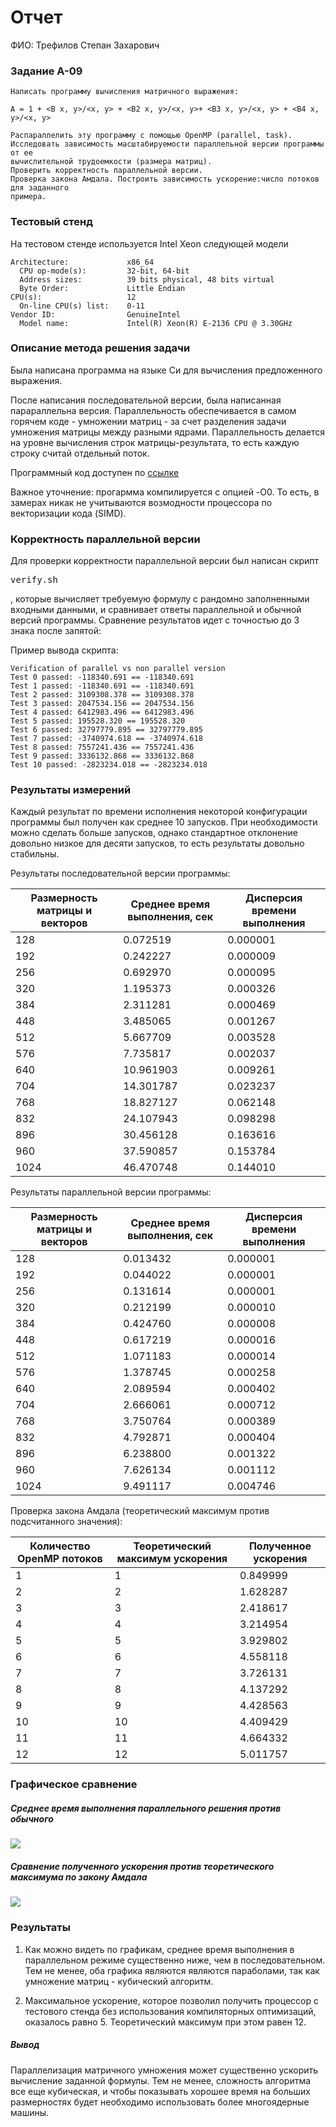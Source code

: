 # Отчет

ФИО: Трефилов Степан Захарович

### Задание A-09

```
Написать программу вычисления матричного выражения:

A = 1 + <B x, y>/<x, y> + <B2 x, y>/<x, y>+ <B3 x, y>/<x, y> + <B4 x, y>/<x, y>

Распараллелить эту программу с помощью OpenMP (parallel, task).
Исследовать зависимость масштабируемости параллельной версии программы от ее
вычислительной трудоемкости (размера матриц).
Проверить корректность параллельной версии.
Проверка закона Амдала. Построить зависимость ускорение:число потоков для заданного
примера.
```

### Тестовый стенд
На тестовом стенде используется Intel Xeon следующей модели
```
Architecture:             x86_64
  CPU op-mode(s):         32-bit, 64-bit
  Address sizes:          39 bits physical, 48 bits virtual
  Byte Order:             Little Endian
CPU(s):                   12
  On-line CPU(s) list:    0-11
Vendor ID:                GenuineIntel
  Model name:             Intel(R) Xeon(R) E-2136 CPU @ 3.30GHz
```

### Описание метода решения задачи
Была написана программа на языке Си для вычисления предложенного выражения.

После написания последовательной версии, была написанная парараллельна версия. Параллельность обеспечивается в самом горячем коде - умножении матриц - за счет разделения задачи умножения матрицы между разными ядрами. Параллельность делается на уровне вычисления строк матрицы-результата, то есть каждую строку считай отдельный поток.

Программный код доступен по [ссылке](https://github.com/IAmFunkyFrog/amdhal_law_exp)

Важное уточнение: прогармма компилируется с опцией -O0. То есть, в замерах никак не учитываются возмодности процессора по векторизации кода (SIMD).

### Корректность параллельной версии
Для проверки корректности параллельной версии был написан скрипт <pre>verify.sh</pre>, которые вычисляет требуемую формулу с рандомно заполненными входными данными, и сравнивает ответы параллельной и обычной версий программы. Сравнение результатов идет с точностью до 3 знака после запятой:

Пример вывода скрипта:
```
Verification of parallel vs non parallel version
Test 0 passed: -118340.691 == -118340.691
Test 1 passed: -118340.691 == -118340.691
Test 2 passed: 3109308.378 == 3109308.378
Test 3 passed: 2047534.156 == 2047534.156
Test 4 passed: 6412983.496 == 6412983.496
Test 5 passed: 195528.320 == 195528.320
Test 6 passed: 32797779.895 == 32797779.895
Test 7 passed: -3740974.618 == -3740974.618
Test 8 passed: 7557241.436 == 7557241.436
Test 9 passed: 3336132.868 == 3336132.868
Test 10 passed: -2823234.018 == -2823234.018
```

### Результаты измерений

Каждый результат по времени исполнения некоторой конфигурации программы был получен как среднее 10 запусков. При необходимости можно сделать больше запусков, однако стандартное отклонение довольно низкое для десяти запусков, то есть результаты довольно стабильны.

Результаты последовательной версии программы:

| Размерность матрицы и векторов | Среднее время выполнения, сек       | Дисперсия времени выполнения      |
|------|-----------|----------|
|  128 |  0.072519 | 0.000001 |
|  192 |  0.242227 | 0.000009 |
|  256 |  0.692970 | 0.000095 |
|  320 |  1.195373 | 0.000326 |
|  384 |  2.311281 | 0.000469 |
|  448 |  3.485065 | 0.001267 |
|  512 |  5.667709 | 0.003528 |
|  576 |  7.735817 | 0.002037 |
|  640 | 10.961903 | 0.009261 |
|  704 | 14.301787 | 0.023237 |
|  768 | 18.827127 | 0.062148 |
|  832 | 24.107943 | 0.098298 |
|  896 | 30.456128 | 0.163616 |
|  960 | 37.590857 | 0.153784 |
| 1024 | 46.470748 | 0.144010 |

Результаты параллельной версии программы:

| Размерность матрицы и векторов | Среднее время выполнения, сек       | Дисперсия времени выполнения      |
|------|----------|----------|
|  128 | 0.013432 | 0.000001 |
|  192 | 0.044022 | 0.000001 |
|  256 | 0.131614 | 0.000001 |
|  320 | 0.212199 | 0.000010 |
|  384 | 0.424760 | 0.000008 |
|  448 | 0.617219 | 0.000016 |
|  512 | 1.071183 | 0.000014 |
|  576 | 1.378745 | 0.000258 |
|  640 | 2.089594 | 0.000402 |
|  704 | 2.666061 | 0.000712 |
|  768 | 3.750764 | 0.000389 |
|  832 | 4.792871 | 0.000404 |
|  896 | 6.238800 | 0.001322 |
|  960 | 7.626134 | 0.001112 |
| 1024 | 9.491117 | 0.004746 |


Проверка закона Амдала (теоретический максимум против подсчитанного значения):

| Количество OpenMP потоков | Теоретический максимум ускорения | Полученное ускорения |
|------|-------------|------------|
|    1 |           1 |   0.849999 |
|    2 |           2 |   1.628287 |
|    3 |           3 |   2.418617 |
|    4 |           4 |   3.214954 |
|    5 |           5 |   3.929802 |
|    6 |           6 |   4.558118 |
|    7 |           7 |   3.726131 |
|    8 |           8 |   4.137292 |
|    9 |           9 |   4.428563 |
|   10 |          10 |   4.409429 |
|   11 |          11 |   4.664332 |
|   12 |          12 |   5.011757 |

### Графическое сравнение

##### Среднее время выполнения параллельного решения против обычного
![](./results/par_vs_seq.png)

##### Сравнение полученного ускорения против теоретического максимума по закону Амдала
![](./results/amdhal.png)

### Результаты

1. Как можно видеть по графикам, среднее время выполнения в параллельном режиме существенно ниже, чем в последовательном. Тем не менее, оба графика являются являются параболами, так как умножение матриц - кубический алгоритм.

2. Максимальное ускорение, которое позволил получить процессор с тестового стенда без использования компиляторных оптимизаций, оказалось равно 5. Теоретический максимум при этом равен 12.

##### Вывод

Параллелизация матричного умножения может существенно ускорить вычисление заданной формулы. Тем не менее, сложность алгоритма все еще кубическая, и чтобы показывать хорошее время на больших размерностях будет необходимо использовать более многоядерные машины.